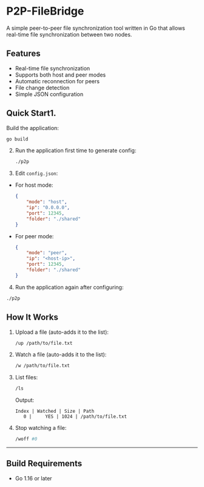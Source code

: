 # P2P-FileBridge
A simple peer-to-peer file synchronization tool written in Go that allows real-time file synchronization between two nodes.

## Features
- Real-time file synchronization
- Supports both host and peer modes
- Automatic reconnection for peers
- File change detection
- Simple JSON configuration

## Quick Start1. 
Build the application:   
```bash
go build   
```
2. Run the application first time to generate config:   
    ```bash   
    ./p2p   
    ```
3. Edit `config.json`:   
- For host mode:     
    ```json     
    {       
        "mode": "host",       
        "ip": "0.0.0.0",       
        "port": 12345,       
        "folder": "./shared"     
    }     
    ```
- For peer mode:     
    ```json    
    {       
        "mode": "peer",       
        "ip": "<host-ip>",       
        "port": 12345,       
        "folder": "./shared"     
    }     
    ```
4. Run the application again after configuring:   
```bash
./p2p   
```
## How It Works
1. Upload a file (auto-adds it to the list):
   ```bash
   /up /path/to/file.txt
   ```
2. Watch a file (auto-adds it to the list):
   ```bash
   /w /path/to/file.txt
   ```
3. List files:
   ```bash
   /ls
   ```
   Output:
   ```
   Index | Watched | Size | Path
      0 |     YES | 1024 | /path/to/file.txt
   ```

4. Stop watching a file:
   ```bash
   /woff #0
   ```

---

## Build Requirements

- Go 1.16 or later
